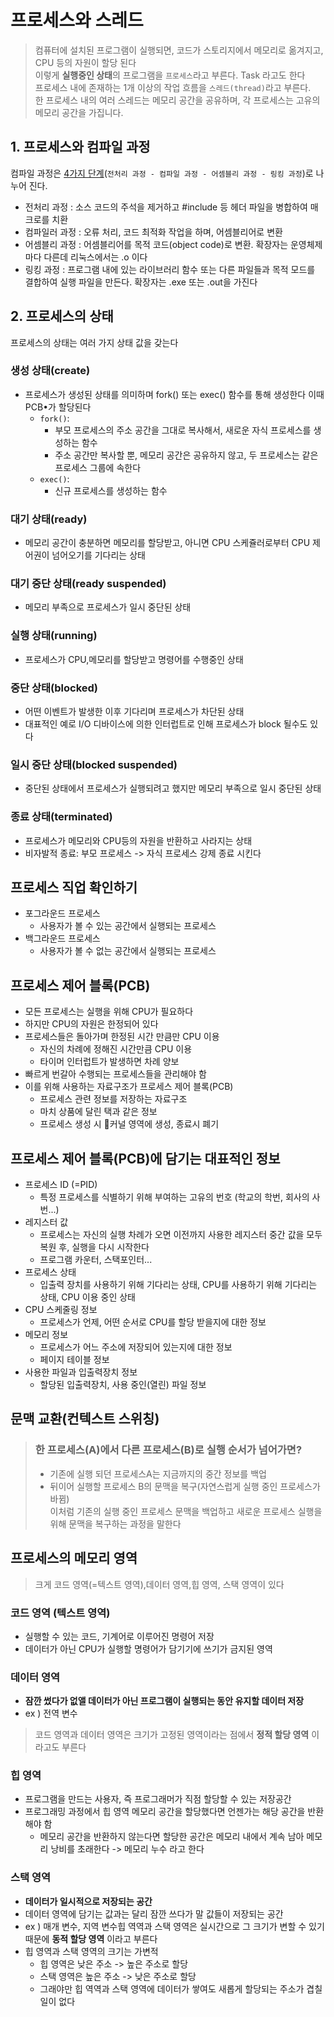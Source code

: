 # 프로세스와 스레드
>컴퓨터에 설치된 프로그램이 실행되면, 코드가 스토리지에서 메모리로 옮겨지고, CPU 등의 자원이 할당 된다<br/>
>이렇게 **실행중인 상태**의 프로그램을 `프로세스`라고 부른다. Task 라고도 한다<br/>
>프로세스 내에 존재하는 1개 이상의 작업 흐름을 `스레드(thread)`라고 부른다.<br/>
>한 프로세스 내의 여러 스레드는 메모리 공간을 공유하며, 각 프로세스는 고유의 메모리 공간을 가집니다.
## 1. 프로세스와 컴파일 과정
컴파일 과정은 [4가지 단계](https://velog.io/@dhwltnoooh/gcc-%EC%BB%B4%ED%8C%8C%EC%9D%BC%EB%9F%AC)(`전처리 과정 - 컴파일 과정 - 어셈블리 과정 - 링킹 과정`)로 나누어 진다.
- 전처리 과정 : 소스 코드의 주석을 제거하고 #include 등 헤더 파일을 병합하여 매크로를 치환
- 컴파일러 과정 : 오류 처리, 코드 최적화 작업을 하며, 어셈블리어로 변환
- 어셈블리 과정 : 어셈블리어를 목적 코드(object code)로 변환. 확장자는 운영체제마다 다른데 리눅스에서는 .o 이다
- 링킹 과정 : 프로그램 내에 있는 라이브러리 함수 또는 다른 파일들과 목적 모드를 결합하여 실행 파일을 만든다. 확장자는 .exe 또는 .out을 가진다

## 2. 프로세스의 상태
프로세스의 상태는 여러 가지 상태 값을 갖는다
### 생성 상태(create)
- 프로세스가 생성된 상태를 의미하며 fork() 또는 exec() 함수를 통해 생성한다 이때 PCB•가 할당된다
  - `fork()`: 
    - 부모 프로세스의 주소 공간을 그대로 복사해서, 새로운 자식 프로세스를 생성하는 함수
    - 주소 공간만 복사할 뿐, 메모리 공간은 공유하지 않고, 두 프로세스는 같은 프로세스 그룹에 속한다
  - `exec()`:
    - 신규 프로세스를 생성하는 함수
### 대기 상태(ready) 
- 메모리 공간이 충분하면 메모리를 할당받고, 아니면 CPU 스케쥴러로부터 CPU 제어권이 넘어오기를 기다리는 상태
### 대기 중단 상태(ready suspended)
- 메모리 부족으로 프로세스가 일시 중단된 상태
### 실행 상태(running)
- 프로세스가 CPU,메모리를 할당받고 명령어를 수행중인 상태
### 중단 상태(blocked)
- 어떤 이벤트가 발생한 이후 기다리며 프로세스가 차단된 상태
- 대표적인 예로 I/O 디바이스에 의한 인터럽트로 인해 프로세스가 block 될수도 있다
### 일시 중단 상태(blocked suspended)
- 중단된 상태에서 프로세스가 실행되려고 했지만 메모리 부족으로 일시 중단된 상태
### 종료 상태(terminated)
- 프로세스가 메모리와 CPU등의 자원을 반환하고 사라지는 상태
- 비자발적 종료: 부모 프로세스 -> 자식 프로세스 강제 종료 시킨다
## 프로세스 직업 확인하기
-   포그라운드 프로세스
    -   사용자가 볼 수 있는 공간에서 실행되는 프로세스
-   백그라운드 프로세스
    -   사용자가 볼 수 없는 공간에서 실행되는 프로세스
## 프로세스 제어 블록(PCB)
-   모든 프로세스는 실행을 위해 CPU가 필요하다
-   하지만 CPU의 자원은 한정되어 있다
-   프로세스들은 돌아가며 한정된 시간 만큼만 CPU 이용  
    - 자신의 차례에 정해진 시간만큼 CPU 이용  
    - 타이머 인터럽트가 발생하면 차례 양보
-   빠르게 번갈아 수행되는 프로세스들을 관리해야 함
-   이를 위해 사용하는 자료구조가 프로세스 제어 블록(PCB)  
    - 프로세스 관련 정보를 저장하는 자료구조  
    - 마치 상품에 달린 택과 같은 정보  
    - 프로세스 생성 시 커널 영역에 생성, 종료시 폐기
## 프로세스 제어 블록(PCB)에 담기는 대표적인 정보
-   프로세스 ID (=PID)  
    - 특정 프로세스를 식별하기 위해 부여하는 고유의 번호 (학교의 학번, 회사의 사번...)
-   레지스터 값  
    - 프로세스는 자신의 실행 차례가 오면 이전까지 사용한 레지스터 중간 값을 모두 복원 후, 실행을 다시 시작한다  
    - 프로그램 카운터, 스택포인터...
-   프로세스 상태  
    - 입출력 장치를 사용하기 위해 기다리는 상태, CPU를 사용하기 위해 기다리는 상태, CPU 이용 중인 상태
-   CPU 스케줄링 정보  
    - 프로세스가 언제, 어떤 순서로 CPU를 할당 받을지에 대한 정보
-   메모리 정보  
    - 프로세스가 어느 주소에 저장되어 있는지에 대한 정보  
    - 페이지 테이블 정보
-   사용한 파일과 입출력장치 정보  
    - 할당된 입출력장치, 사용 중인(열린) 파일 정보
    
## 문맥 교환(컨텍스트 스위칭)
> ### 한 프로세스(A)에서 다른 프로세스(B)로 실행 순서가 넘어가면?
> -   기존에 실행 되던 프로세스A는 지금까지의 중간 정보를 백업
> -   뒤이어 실행할 프로세스 B의 문맥을 복구(자연스럽게 실행 중인 프로세스가 바뀜)  
>     이처럼 기존의 실행 중인 프로세스 문맥을 백업하고 새로운 프로세스 실행을 위해 문맥을 복구하는 과정을 말한다

## 프로세스의 메모리 영역
>크게 코드 영역(=텍스트 영역),데이터 영역,힙 영역, 스택 영역이 있다

### 코드 영역 (텍스트 영역)
-   실행할 수 있는 코드, 기계어로 이루어진 명령어 저장
-   데이터가 아닌 CPU가 실행할 명령어가 담기기에 쓰기가 금지된 영역
### 데이터 영역
-   **잠깐 썼다가 없앨 데이터가 아닌 프로그램이 실행되는 동안 유지할 데이터 저장**
-   ex ) 전역 변수
> 코드 영역과 데이터 영역은 크기가 고정된 영역이라는 점에서 **정적 할당 영역** 이라고도 부른다
### 힙 영역
-   프로그램을 만드는 사용자, 즉 프로그래머가 직점 할당할 수 있는 저장공간
-   프로그래밍 과정에서 힙 영역 메모리 공간을 할당했다면 언젠가는 해당 공간을 반환해야 함  
    - 메모리 공간을 반환하지 않는다면 할당한 공간은 메모리 내에서 계속 남아 메모리 낭비를 초래한다 -> 메모리 누수 라고 한다
### 스택 영역
-   **데이터가 일시적으로 저장되는 공간**
-   데이터 영역에 담기는 값과는 달리 잠깐 쓰다가 말 값들이 저장되는 공간
-   ex ) 매개 변수, 지역 변수힙 역역과 스택 영역은 실시간으로 그 크기가 변할 수 있기 때문에 **동적 할당 영역** 이라고 부른다
-   힙 영역과 스택 영역의 크기는 가변적  
    - 힙 영역은 낮은 주소 -> 높은 주소로 할당  
    - 스택 영역은 높은 주소 -> 낮은 주소로 할당  
    - 그래야만 힙 역역과 스택 영역에 데이터가 쌓여도 새롭게 할당되는 주소가 겹칠일이 없다